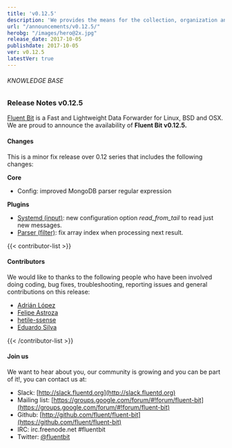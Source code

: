 ```yaml
---
title: 'v0.12.5'
description: 'We provides the means for the collection, organization and computerized retrieval of knowledgeand Lightweight Data Forwarder for Linux, BSD and OSX. We are proud to announce the availability of Fluent Bit v0.12.5.'
url: "/announcements/v0.12.5/"
herobg: "/images/hero@2x.jpg"
release_date: 2017-10-05
publishdate: 2017-10-05
ver: v0.12.5
latestVer: true 
---
```



###### KNOWLEDGE BASE

### Release Notes v0.12.5

[Fluent Bit](https://fluentbit.io/) is a Fast and Lightweight Data Forwarder for Linux, BSD and OSX. We are proud to announce the availability of **Fluent Bit v0.12.5.**

#### Changes

This is a minor fix release over 0.12 series that includes the following changes:


**Core**

* Config: improved MongoDB parser regular expression

**Plugins**

* [Systemd (input)](https://fluentbit.io/documentation/0.12/input/systemd.html): new configuration option _read_from_tail_ to read just new messages.
* [Parser (filter)](https://fluentbit.io/documentation/0.12/filter/parser.html): fix array index when processing next result.


{{< contributor-list >}}

#### Contributors

We would like to thanks to the following people who have been involved doing coding, bug fixes, troubleshooting, reporting issues and general contributions on this release:

* [Adrián López](https://github.com/adrianlzt)
* [Felipe Astroza](https://github.com/astroza)
* [hetile-ssense](https://github.com/hetile-ssense)
* [Eduardo Silva](https://github.com/edsiper)

{{< /contributor-list >}}

#### Join us

We want to hear about you, our community is growing and you can be part of it!, you can contact us at:

* Slack: [http://slack.fluentd.org](http://slack.fluentd.org)
* Mailing list: [https://groups.google.com/forum/#!forum/fluent-bit](https://groups.google.com/forum/#!forum/fluent-bit)
* Github: [http://github.com/fluent/fluent-bit](https://github.com/fluent/fluent-bit)
* IRC: irc.freenode.net #fluentbit
* Twitter: [@fluentbit](https://twitter.com/fluentbit)